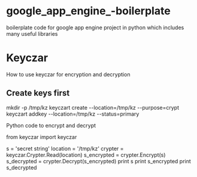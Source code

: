 # google_app_engine_-boilerplate
boilerplate code for google app engine project in python which includes many useful libraries 


# Keyczar

How to use keyczar for encryption and decryption

## Create keys first

mkdir -p /tmp/kz 
keyczart create --location=/tmp/kz --purpose=crypt 
keyczart addkey --location=/tmp/kz --status=primary 


Python code to encrypt and decrypt

from keyczar import keyczar

s = 'secret string'
location = '/tmp/kz'
crypter = keyczar.Crypter.Read(location)
s_encrypted = crypter.Encrypt(s)
s_decrypted = crypter.Decrypt(s_encrypted)
print s
print s_encrypted
print s_decrypted
